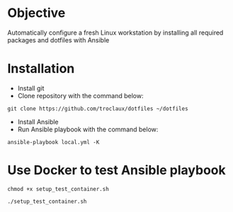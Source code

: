 # Objective
Automatically configure a fresh Linux workstation by installing all required packages and dotfiles with Ansible

# Installation
- Install git
- Clone repository with the command below:
```
git clone https://github.com/troclaux/dotfiles ~/dotfiles
```
- Install Ansible
- Run Ansible playbook with the command below:
```
ansible-playbook local.yml -K
```
# Use Docker to test Ansible playbook

```
chmod +x setup_test_container.sh
```

```
./setup_test_container.sh
```
